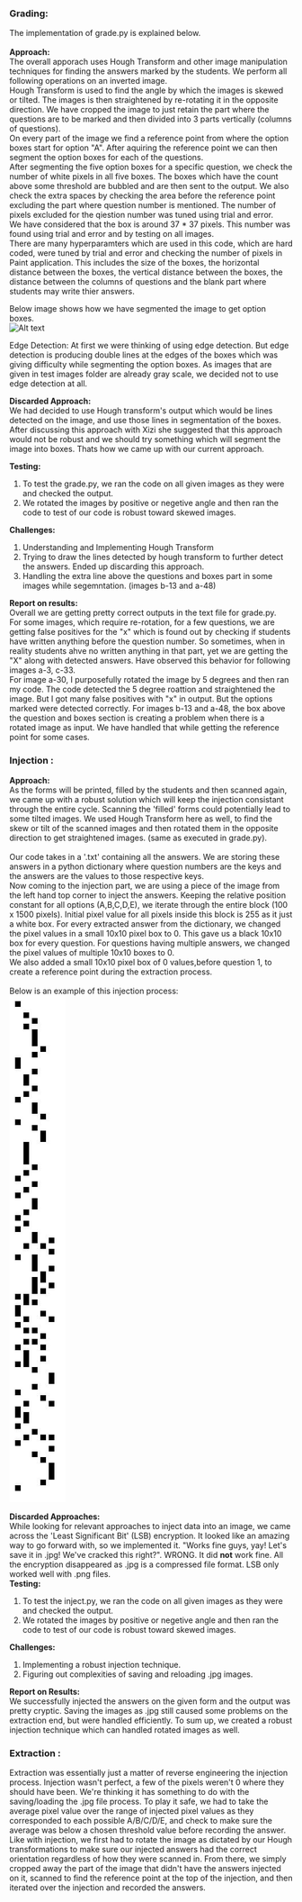 
### Grading: <br>
The implementation of grade.py is explained below.<br>     
**Approach:**<br>
The overall apporach uses Hough Transform and other image manipulation techniques for finding the answers marked by the students. We perform all following operations on an inverted image.<br>
Hough Transform is used to find the angle by which the images is skewed or tilted. The images is then straightened by re-rotating it in the opposite direction. We have cropped the image to just retain the part where the questions are to be marked and then divided into 3 parts vertically (columns of questions).<br>
On every part of the image we find a reference point from where the option boxes start for option "A". After aquiring the reference point we can then segment the option boxes for each of the questions. <br>
After segmenting the five option boxes for a specific question, we check the number of white pixels in all five boxes. The boxes which have the count above some threshold are bubbled and are then sent to the output. We also check the extra spaces by checking the area before the reference point excluding the part where question number is mentioned. The number of pixels excluded for the qiestion number was tuned using trial and error.<br> We have considered that the box is around 37 * 37 pixels. This number was found using trial and error and by testing on all images.<br>
There are many hyperparamters which are used in this code, which are hard coded, were tuned by trial and error and checking the number of pixels in Paint application. This includes the size of the boxes, the horizontal distance between the boxes, the vertical distance between the boxes, the distance between the columns of questions and the blank part where students may write thier answers.

Below image shows how we have segmented the image to get option boxes.<br>
![Alt text](https://media.github.iu.edu/user/18152/files/7cddd496-cf72-4183-85cd-6c63719d214d)

Edge Detection: At first we were thinking of using edge detection. But edge detection is producing double lines at the edges of the boxes which was giving difficulty while segmenting the option boxes. As images that are given in test images folder are already gray scale, we decided not to use edge detection at all.

**Discarded Approach:** <br>
We had decided to use Hough transform's output which would be lines detected on the image, and use those lines in segmentation of the boxes. After discussing this approach with Xizi she suggested that this approach would not be robust and we should try something which will segment the image into boxes. Thats how we came up with our current approach.

**Testing:**<br>
1) To test the grade.py, we ran the code on all given images as they were and checked the output.
2) We rotated the images by positive or negetive angle and then ran the code to test of our code is robust toward skewed images.

**Challenges:**<br>
1) Understanding and Implementing Hough Transform
2) Trying to draw the lines detected by hough transform to further detect the answers. Ended up discarding this approach. 
3) Handling the extra line above the questions and boxes part in some images while segemntation. (images b-13 and a-48)

**Report on results:**<br>
Overall we are getting pretty correct outputs in the text file for grade.py.<br>
For some images, which require re-rotation, for a few questions, we are getting false positives for the "x" which is found out by checking if students have written anything before the question number. So sometimes, when in reality students ahve no written anything in that part, yet we are getting the  "X" along with detected answers. Have observed this behavior for following images a-3, c-33.<br> 
For image a-30, I purposefully rotated the image by 5 degrees and then ran my code. The code detected the 5 degree roattion and straightened the image. But I got many false positives with "x" in output. But the options marked were detected correctly.
For images b-13 and a-48, the box above the question and boxes section is creating a problem when there is a rotated image as input. We have handled that while getting the reference point for some cases.

### Injection :
**Approach:**<br>
As the forms will be printed, filled by the students and then scanned again, we came up with a robust solution which will keep the injection consistant through the entire cycle. Scanning the 'filled' forms could potentially lead to some tilted images. We used Hough Transform here as well, to find the skew or tilt of the scanned images and then rotated them in the opposite direction to get straightened images. (same as executed in grade.py). 
<br><br>
Our code takes in a '.txt' containing all the answers. We are storing these answers in a python dictionary where question numbers are the keys and the answers are the values to those respective keys.<br> Now coming to the injection part, we are using a piece of the image from the left hand top corner to inject the answers. Keeping the relative position constant for all options (A,B,C,D,E), we iterate through the entire block (100 x 1500 pixels). Initial pixel value for all pixels inside this block is 255 as it just a white box. For every extracted answer from the dictionary, we changed the pixel values in a small 10x10 pixel box to 0. This gave us a black 10x10 box for every question. For questions having multiple answers, we changed the pixel values of multiple 10x10 boxes to 0.
<br>We also added a small 10x10 pixel box of 0 values,before question 1, to create a reference point during the extraction process. 
<br><br>Below is an example of this injection process:
<br>![Alt text](https://github.com/atharva246/Computer-Vision/blob/main/OMR%20Exam/injection_output/injected_box.jpg)


**Discarded Approaches:**<br>
While looking for relevant approaches to inject data into an image, we came across the 'Least Significant Bit' (LSB) encryption. It looked like an amazing way to go forward with, so we implemented it. "Works fine guys, yay! Let's save it in .jpg! We've cracked this right?". WRONG. It did **not** work fine. All the encryption disappeared as .jpg is a compressed file format. LSB only worked well with .png files. 
<br>
**Testing:**<br>
1) To test the inject.py, we ran the code on all given images as they were and checked the output.
2) We rotated the images by positive or negetive angle and then ran the code to test of our code is robust toward skewed images.

**Challenges:**<br>
1) Implementing a robust injection technique.
2) Figuring out complexities of saving and reloading .jpg images.

**Report on Results:**<br>
We successfully injected the answers on the given form and the output was pretty cryptic.
Saving the images as .jpg still caused some problems on the extraction end, but were handled efficiently.
To sum up, we created a robust injection technique which can handled rotated images as well. 


### Extraction :
Extraction was essentially just a matter of reverse engineering the injection process. Injection wasn't perfect, a few of the pixels weren't 0 where they should have been. We're thinking it has something to do with the saving/loading the .jpg file process. To play it safe, we had to take the average pixel value over the range of injected pixel values as they corresponded to each possible A/B/C/D/E, and check to make sure the average was below a chosen threshold value before recording the answer. Like with injection, we first had to rotate the image as dictated by our Hough transformations to make sure our injected answers had the correct orientation regardless of how they were scanned in. From there, we simply cropped away the part of the image that didn't have the answers injected on it, scanned to find the reference point at the top of the injection, and then iterated over the injection and recorded the answers.
